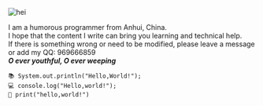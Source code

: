 ![hei](https://s1.ax1x.com/2020/09/03/wCoZhq.jpg)

I am a humorous programmer from Anhui, China.   
I hope that the content I write can bring you learning and technical help.   
If there is something wrong or need to be modified, please leave a message or add my QQ: 969666859   
***O ever youthful, O ever weeping***
```
📚 System.out.println("Hello,World!");  
💻 console.log("Hello,world!");  
📑 print("hello,world!")
```
